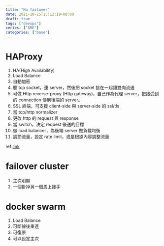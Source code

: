 ```yaml
---
title: "Ha failover"
date: 2021-10-25T15:12:19+08:00
draft: true
tags: ["devops"]
series: ["SRE"]
categories: ["base"]
---
```


# HAProxy

1.  HA(High Availability)
2.  Load Balance
3.  自動加密
4.  聽 tcp socket，連 server，然後把 socket 接在一起讓雙向流通
5.  可做 Http reverse-proxy (Http gateway)，自己作為代理 server，把接受到的 connection 傳到後端的 server。
6.  SSL 終端，可支援 client-side 與 server-side 的 ssl/tls
7.  當 tcp/http normalizer
8.  更改 http 的 request 與 response
9.  當 switch，決定 request 後送的目標
10. 做 load balancer，為後端 server 做負載均衡
11. 調節流量，設定 rate limit，或是根據內容調整流量

ref:[link](https://ithelp.ithome.com.tw/articles/10223626)

# failover cluster

1. 主次明顯
2. 一個掛掉另一個馬上接手

# docker swarm

1.  Load Balance
2.  可斷線後重連
3.  可復原
4.  可以設定主次
